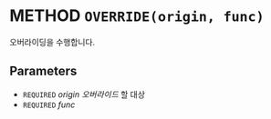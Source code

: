 # METHOD `OVERRIDE(origin, func)`
오버라이딩을 수행합니다.

## Parameters
* `REQUIRED` *origin	오버라이드* 할 대상
* `REQUIRED` *func*
